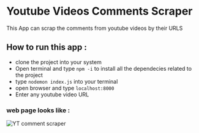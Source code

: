 # Youtube Videos Comments Scraper
This App can scrap the comments from youtube videos by their URLS
## How to run this app :
- clone the project into your system
- Open terminal and type `npm -i` to install all the dependecies related to the project
- type `nodemon index.js` into your terminal
- open browser and type `localhost:8000`
- Enter any youtube video URL

### web page looks like : 
![YT comment scraper](https://user-images.githubusercontent.com/59440628/227755027-72fc3ab4-ab15-4288-86b5-d597b0d9356b.gif)
